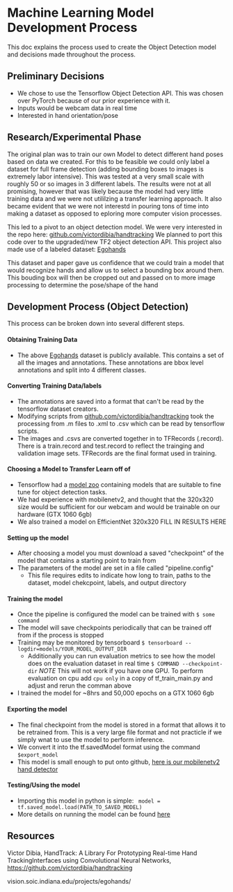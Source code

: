 # Machine Learning Model Development Process
This doc explains the process used to create the Object Detection model and decisions made throughout the process.

## Preliminary Decisions
- We chose to use the Tensorflow Object Detection API. This was chosen over PyTorch because of our prior experience with it. 
- Inputs would be webcam data in real time
- Interested in hand orientation/pose

## Research/Experimental Phase
The original plan was to train our own Model to detect different hand poses based on data we created. 
For this to be feasible we could only label a dataset for full frame detection (adding bounding boxes to images is extremely labor intensive).
This was tested at a very small scale with roughly 50 or so images in 3 different labels. The results were not at all promising, however that was likely because the model had very little training data and we were not utililzing a transfer learning approach. 
It also became evident that we were not interestd in pouring tons of time into making a dataset as opposed to eploring more computer vision processes. 

This led to a pivot to an object detection model. We were very interested in the repo here: [github.com/victordibia/handtracking](https://github.com/victordibia/handtracking)
We planned to port this code over to the upgraded/new TF2 object detection API. This project also made use of a labeled dataset: [Egohands](vision.soic.indiana.edu/projects/egohands/)

This dataset and paper gave us confidence that we could train a model that would recognize hands and allow us to select a bounding box around them. 
This bouding box will then be cropped out and passed on to more image processing to determine the pose/shape of the hand


## Development Process (Object Detection)
This process can be broken down into several different steps.
#### Obtaining Training Data
- The above [Egohands](vision.soic.indiana.edu/projects/egohands/) dataset is publicly available. This contains a set of all the images and annotations. These annotations are bbox level annotations and split into 4 different classes.

#### Converting Training Data/labels
- The annotations are saved into a format that can't be read by the tensorflow dataset creators. 
- Modifying scripts from [github.com/victordibia/handtracking](https://github.com/victordibia/handtracking) took the processing from .m files to .xml to .csv which can be read by tensorflow scripts.
- The images and .csvs are converted together in to TFRecords (.record). There is a train.record and test.record to reflect the trainging and validation image sets. TFRecords are the final format used in training.

#### Choosing a Model to Transfer Learn off of
- Tensorflow had a [model zoo](https://github.com/tensorflow/models/blob/master/research/object_detection/g3doc/tf2_detection_zoo.md) containing models that are suitable to fine tune for object detection tasks.
- We had experience with mobilenetv2, and thought that the 320x320 size would be sufficient for our webcam and would be trainable on our hardware (GTX 1060 6gb)
- We also trained a model on EfficientNet 320x320 FILL IN RESULTS HERE

#### Setting up the model
- After choosing a model you must download a saved "checkpoint" of the model that contains a starting point to train from
- The parameters of the model are set in a file called "pipeline.config"
  - This file requires edits to indicate how long to train, paths to the dataset, model chekcpoint, labels, and output directory

#### Training the model
- Once the pipeline is configured the model can be trained with `$ some command` 
- The model will save checkpoints periodically that can be trained off from if the process is stopped
- Training may be monitored by tensorboard `$ tensorboard --logdir=models/YOUR_MODEL_OUTPUT_DIR`
  - Additionally you can run evaluation metrics to see how the model does on the evaluation dataset in real time `$ COMMAND --checkpoint-dir` *NOTE* This will not work if you have one GPU. To perform evaluation on cpu add `cpu only` in a copy of tf_train_main.py and adjust and rerun the comman above
- I trained the model for ~8hrs and 50,000 epochs on a GTX 1060 6gb

#### Exporting the model
- The final checkpoint from the model is stored in a format that allows it to be retrained from. This is a very large file format and not practicle if we simply wnat to use the model to perform inference.
- We convert it into the tf.savedModel format using the command `$export_model` 
- This model is small enough to put onto github, [here is our mobilenetv2 hand detector](/my_model_mnetv2)

#### Testing/Using the model
- Importing this model in python is simple:  ` model = tf.saved_model.load(PATH_TO_SAVED_MODEL)`
- More details on running the model can be found [here](https://tensorflow-object-detection-api-tutorial.readthedocs.io/en/latest/auto_examples/plot_object_detection_saved_model.html)


## Resources
Victor Dibia, HandTrack: A Library For Prototyping Real-time Hand TrackingInterfaces using Convolutional Neural Networks,
https://github.com/victordibia/handtracking

vision.soic.indiana.edu/projects/egohands/
